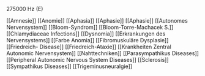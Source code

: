 275000 Hz (E)

[[Amnesie]]
[[Anomie]]
[[Aphasia]]
[[Aphasie]]
[[Aphasie]]
[[Autonomes Nervensystem]]
[[Bloom-Syndrom]]
[[Bloom-Torre-Machacek S.]]
[[Chlamydiaceae Infections]]
[[Dysnomia]]
[[Erkrankungen des Nervensystems]]
[[Farbe Anomia]]
[[Fibromuskuläre Dysplasie]]
[[Friedreich- Disease]]
[[Friedreich-Ataxie]]
[[Krankheiten Zentral Autonomic Nervensystem]]
[[Nahttechniken]]
[[Parasympathikus Diseases]]
[[Peripheral Autonomic Nervous System Diseases]]
[[Sclerosis]]
[[Sympathikus Diseases]]
[[Trigeminusneuralgie]]